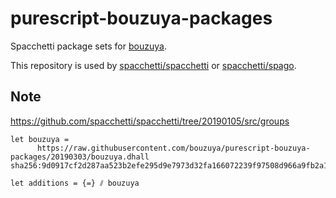 # purescript-bouzuya-packages

Spacchetti package sets for [bouzuya](https://github.com/bouzuya).

This repository is used by [spacchetti/spacchetti][] or [spacchetti/spago][].

## Note

https://github.com/spacchetti/spacchetti/tree/20190105/src/groups

```
let bouzuya =
      https://raw.githubusercontent.com/bouzuya/purescript-bouzuya-packages/20190303/bouzuya.dhall sha256:9d0917cf2d287aa523b2efe295d9e7973d32fa166072239f97508d966a9fb2a1

let additions = {=} ⫽ bouzuya
```

[spacchetti/spacchetti]: https://github.com/spacchetti/spacchetti
[spacchetti/spago]: https://github.com/spacchetti/spago
